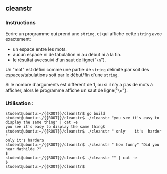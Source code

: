 ## cleanstr

### Instructions

Écrire un programme qui prend une `string`, et qui affiche cette `string` avec exactement:
- un espace entre les mots.
- aucun espace ni de tabulation ni au début ni à la fin.
- le résultat avecsuivi d'un saut de ligne("`\n`").

Un "mot" est défini comme une partie de `string` délimité par soit des espaces/tabulations soit par le début/fin d'une `string`.

Si le nombre d'arguments est différent de 1, ou si il n'y a pas de mots à afficher, alors le programme affiche un saut de ligne("`\n`").

### Utilisation :

```console
student@ubuntu:~/{{ROOT}}/cleanstr$ go build
student@ubuntu:~/{{ROOT}}/cleanstr$ ./cleanstr "you see it's easy to display the same thing" | cat -e
you see it's easy to display the same thing$
student@ubuntu:~/{{ROOT}}/cleanstr$ ./cleanstr " only    it's  harder   "
only it's harder$
student@ubuntu:~/{{ROOT}}/cleanstr$ ./cleanstr " how funny" "Did you   hear Mathilde ?"
$
student@ubuntu:~/{{ROOT}}/cleanstr$ ./cleanstr "" | cat -e
$
student@ubuntu:~/{{ROOT}}/cleanstr$
```
